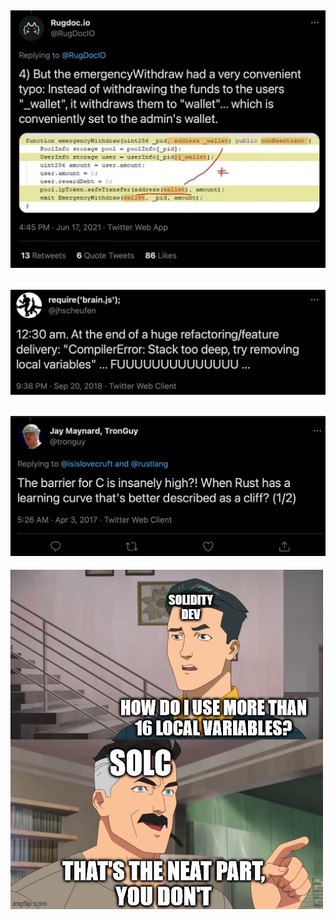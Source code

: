 ![](https://raw.githubusercontent.com/sezna/EthCC-2021/main/images/twitter_1.png)
----

![](https://raw.githubusercontent.com/sezna/EthCC-2021/main/images/twitter_2.png)
----

![](https://raw.githubusercontent.com/sezna/EthCC-2021/main/images/twitter_3.png)
----

![](https://raw.githubusercontent.com/sezna/EthCC-2021/main/images/dank_meme_1.jpg)
